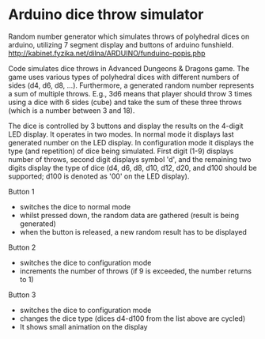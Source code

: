 # Arduino dice throw simulator
Random number generator which simulates throws of polyhedral dices on arduino, utilizing 7 segment display and buttons of arduino funshield. http://kabinet.fyzika.net/dilna/ARDUINO/funduino-popis.php

Code simulates dice throws in Advanced Dungeons & Dragons game. The game uses various types of polyhedral dices with different numbers of sides (d4, d6, d8, ...). Furthermore, a generated random number represents a sum of multiple throws. E.g., 3d6 means that player should throw 3 times using a dice with 6 sides (cube) and take the sum of these three throws (which is a number between 3 and 18).

The dice is controlled by 3 buttons and display the results on the 4-digit LED display. It operates in two modes. In normal mode it displays last generated number on the LED display. In configuration mode it displays the type (and repetition) of dice being simulated. First digit (1-9) displays number of throws, second digit displays symbol 'd', and the remaining two digits display the type of dice (d4, d6, d8, d10, d12, d20, and d100 should be supported; d100 is denoted as '00' on the LED display).

Button 1
- switches the dice to normal mode
- whilst pressed down, the random data are gathered (result is being generated)
- when the button is released, a new random result has to be displayed

Button 2
- switches the dice to configuration mode
- increments the number of throws (if 9 is exceeded, the number returns to 1)

Button 3
- switches the dice to configuration mode
- changes the dice type (dices d4-d100 from the list above are cycled)
- It shows small animation on the display


